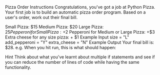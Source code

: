 Pizza Order
Instructions
Congratulations, you've got a job at Python Pizza. Your first job is to build an automatic pizza order program.
Based on a user's order, work out their final bill.

Small Pizza: $15
Medium Pizza: $20
Large Pizza: $25
Pepperoni for Small Pizza: +$2
Pepperoni for Medium or Large Pizza: +$3
Extra cheese for any size pizza: + $1
Example Input
size = "L"
add_pepperoni = "Y"
extra_cheese = "N"
Example Output
Your final bill is: $28.
e.g. When you hit run, this is what should happen:


Hint
Think about what you've learnt about multiple if statements and see if you can reduce the number of lines of code while having the same functionality.
